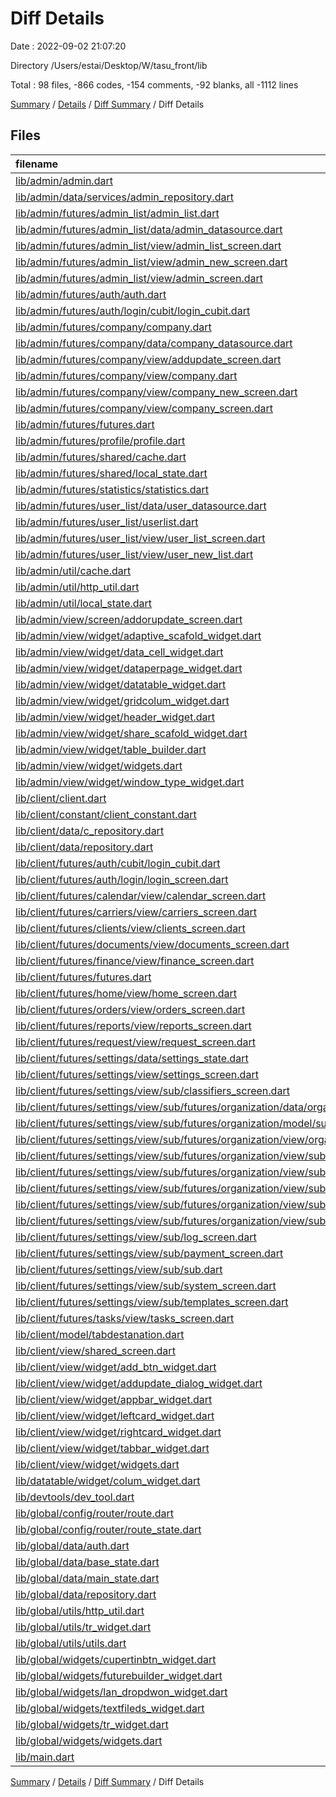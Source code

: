 # Diff Details

Date : 2022-09-02 21:07:20

Directory /Users/estai/Desktop/W/tasu_front/lib

Total : 98 files,  -866 codes, -154 comments, -92 blanks, all -1112 lines

[Summary](results.md) / [Details](details.md) / [Diff Summary](diff.md) / Diff Details

## Files
| filename | language | code | comment | blank | total |
| :--- | :--- | ---: | ---: | ---: | ---: |
| [lib/admin/admin.dart](/lib/admin/admin.dart) | Dart | 79 | 2 | 5 | 86 |
| [lib/admin/data/services/admin_repository.dart](/lib/admin/data/services/admin_repository.dart) | Dart | -1 | 0 | 0 | -1 |
| [lib/admin/futures/admin_list/admin_list.dart](/lib/admin/futures/admin_list/admin_list.dart) | Dart | 3 | 0 | 1 | 4 |
| [lib/admin/futures/admin_list/data/admin_datasource.dart](/lib/admin/futures/admin_list/data/admin_datasource.dart) | Dart | -240 | -53 | -25 | -318 |
| [lib/admin/futures/admin_list/view/admin_list_screen.dart](/lib/admin/futures/admin_list/view/admin_list_screen.dart) | Dart | -199 | -1 | -9 | -209 |
| [lib/admin/futures/admin_list/view/admin_new_screen.dart](/lib/admin/futures/admin_list/view/admin_new_screen.dart) | Dart | -206 | -23 | -5 | -234 |
| [lib/admin/futures/admin_list/view/admin_screen.dart](/lib/admin/futures/admin_list/view/admin_screen.dart) | Dart | 200 | 34 | 4 | 238 |
| [lib/admin/futures/auth/auth.dart](/lib/admin/futures/auth/auth.dart) | Dart | 2 | 0 | 1 | 3 |
| [lib/admin/futures/auth/login/cubit/login_cubit.dart](/lib/admin/futures/auth/login/cubit/login_cubit.dart) | Dart | 0 | -1 | 0 | -1 |
| [lib/admin/futures/company/company.dart](/lib/admin/futures/company/company.dart) | Dart | 1 | 1 | 2 | 4 |
| [lib/admin/futures/company/data/company_datasource.dart](/lib/admin/futures/company/data/company_datasource.dart) | Dart | -218 | -61 | -26 | -305 |
| [lib/admin/futures/company/view/addupdate_screen.dart](/lib/admin/futures/company/view/addupdate_screen.dart) | Dart | 4 | 8 | 0 | 12 |
| [lib/admin/futures/company/view/company.dart](/lib/admin/futures/company/view/company.dart) | Dart | -2 | -14 | -4 | -20 |
| [lib/admin/futures/company/view/company_new_screen.dart](/lib/admin/futures/company/view/company_new_screen.dart) | Dart | -213 | -12 | -4 | -229 |
| [lib/admin/futures/company/view/company_screen.dart](/lib/admin/futures/company/view/company_screen.dart) | Dart | -21 | -93 | -13 | -127 |
| [lib/admin/futures/futures.dart](/lib/admin/futures/futures.dart) | Dart | 8 | 0 | 1 | 9 |
| [lib/admin/futures/profile/profile.dart](/lib/admin/futures/profile/profile.dart) | Dart | 1 | 0 | 1 | 2 |
| [lib/admin/futures/shared/cache.dart](/lib/admin/futures/shared/cache.dart) | Dart | 0 | -19 | -4 | -23 |
| [lib/admin/futures/shared/local_state.dart](/lib/admin/futures/shared/local_state.dart) | Dart | -17 | 0 | -6 | -23 |
| [lib/admin/futures/statistics/statistics.dart](/lib/admin/futures/statistics/statistics.dart) | Dart | 2 | 0 | 1 | 3 |
| [lib/admin/futures/user_list/data/user_datasource.dart](/lib/admin/futures/user_list/data/user_datasource.dart) | Dart | -193 | -79 | -26 | -298 |
| [lib/admin/futures/user_list/userlist.dart](/lib/admin/futures/user_list/userlist.dart) | Dart | 1 | 0 | 2 | 3 |
| [lib/admin/futures/user_list/view/user_list_screen.dart](/lib/admin/futures/user_list/view/user_list_screen.dart) | Dart | 56 | 2 | -5 | 53 |
| [lib/admin/futures/user_list/view/user_new_list.dart](/lib/admin/futures/user_list/view/user_new_list.dart) | Dart | -206 | -2 | -3 | -211 |
| [lib/admin/util/cache.dart](/lib/admin/util/cache.dart) | Dart | 0 | 19 | 4 | 23 |
| [lib/admin/util/http_util.dart](/lib/admin/util/http_util.dart) | Dart | 85 | 69 | 7 | 161 |
| [lib/admin/util/local_state.dart](/lib/admin/util/local_state.dart) | Dart | 17 | 0 | 6 | 23 |
| [lib/admin/view/screen/addorupdate_screen.dart](/lib/admin/view/screen/addorupdate_screen.dart) | Dart | 0 | 7 | 1 | 8 |
| [lib/admin/view/widget/adaptive_scafold_widget.dart](/lib/admin/view/widget/adaptive_scafold_widget.dart) | Dart | -1 | 0 | 0 | -1 |
| [lib/admin/view/widget/data_cell_widget.dart](/lib/admin/view/widget/data_cell_widget.dart) | Dart | -11 | 0 | -2 | -13 |
| [lib/admin/view/widget/dataperpage_widget.dart](/lib/admin/view/widget/dataperpage_widget.dart) | Dart | -47 | -2 | -4 | -53 |
| [lib/admin/view/widget/datatable_widget.dart](/lib/admin/view/widget/datatable_widget.dart) | Dart | -42 | -4 | -5 | -51 |
| [lib/admin/view/widget/gridcolum_widget.dart](/lib/admin/view/widget/gridcolum_widget.dart) | Dart | -15 | 0 | -2 | -17 |
| [lib/admin/view/widget/header_widget.dart](/lib/admin/view/widget/header_widget.dart) | Dart | -3 | 0 | 1 | -2 |
| [lib/admin/view/widget/share_scafold_widget.dart](/lib/admin/view/widget/share_scafold_widget.dart) | Dart | -39 | -1 | -5 | -45 |
| [lib/admin/view/widget/table_builder.dart](/lib/admin/view/widget/table_builder.dart) | Dart | -86 | 0 | -7 | -93 |
| [lib/admin/view/widget/widgets.dart](/lib/admin/view/widget/widgets.dart) | Dart | -1 | 0 | 0 | -1 |
| [lib/admin/view/widget/window_type_widget.dart](/lib/admin/view/widget/window_type_widget.dart) | Dart | 0 | 0 | -44 | -44 |
| [lib/client/client.dart](/lib/client/client.dart) | Dart | 148 | 2 | 16 | 166 |
| [lib/client/constant/client_constant.dart](/lib/client/constant/client_constant.dart) | Dart | 74 | 0 | 2 | 76 |
| [lib/client/data/c_repository.dart](/lib/client/data/c_repository.dart) | Dart | -1,642 | -48 | -112 | -1,802 |
| [lib/client/data/repository.dart](/lib/client/data/repository.dart) | Dart | 1,667 | 48 | 117 | 1,832 |
| [lib/client/futures/auth/cubit/login_cubit.dart](/lib/client/futures/auth/cubit/login_cubit.dart) | Dart | 0 | 0 | -1 | -1 |
| [lib/client/futures/auth/login/login_screen.dart](/lib/client/futures/auth/login/login_screen.dart) | Dart | -5 | 0 | -3 | -8 |
| [lib/client/futures/calendar/view/calendar_screen.dart](/lib/client/futures/calendar/view/calendar_screen.dart) | Dart | 5 | 0 | 0 | 5 |
| [lib/client/futures/carriers/view/carriers_screen.dart](/lib/client/futures/carriers/view/carriers_screen.dart) | Dart | 5 | 0 | 0 | 5 |
| [lib/client/futures/clients/view/clients_screen.dart](/lib/client/futures/clients/view/clients_screen.dart) | Dart | 5 | 0 | 0 | 5 |
| [lib/client/futures/documents/view/documents_screen.dart](/lib/client/futures/documents/view/documents_screen.dart) | Dart | 5 | 0 | 0 | 5 |
| [lib/client/futures/finance/view/finance_screen.dart](/lib/client/futures/finance/view/finance_screen.dart) | Dart | 5 | 0 | -1 | 4 |
| [lib/client/futures/futures.dart](/lib/client/futures/futures.dart) | Dart | 1 | 0 | 6 | 7 |
| [lib/client/futures/home/view/home_screen.dart](/lib/client/futures/home/view/home_screen.dart) | Dart | -613 | 161 | -18 | -470 |
| [lib/client/futures/orders/view/orders_screen.dart](/lib/client/futures/orders/view/orders_screen.dart) | Dart | 7 | 0 | 0 | 7 |
| [lib/client/futures/reports/view/reports_screen.dart](/lib/client/futures/reports/view/reports_screen.dart) | Dart | 5 | 0 | 0 | 5 |
| [lib/client/futures/request/view/request_screen.dart](/lib/client/futures/request/view/request_screen.dart) | Dart | 7 | 0 | 0 | 7 |
| [lib/client/futures/settings/data/settings_state.dart](/lib/client/futures/settings/data/settings_state.dart) | Dart | 0 | 24 | 5 | 29 |
| [lib/client/futures/settings/view/settings_screen.dart](/lib/client/futures/settings/view/settings_screen.dart) | Dart | 59 | 0 | 3 | 62 |
| [lib/client/futures/settings/view/sub/classifiers_screen.dart](/lib/client/futures/settings/view/sub/classifiers_screen.dart) | Dart | 10 | 0 | 3 | 13 |
| [lib/client/futures/settings/view/sub/futures/organization/data/organization_provider.dart](/lib/client/futures/settings/view/sub/futures/organization/data/organization_provider.dart) | Dart | 9 | 0 | 3 | 12 |
| [lib/client/futures/settings/view/sub/futures/organization/model/subcompany_model.dart](/lib/client/futures/settings/view/sub/futures/organization/model/subcompany_model.dart) | Dart | 127 | 0 | 8 | 135 |
| [lib/client/futures/settings/view/sub/futures/organization/view/organization_screen.dart](/lib/client/futures/settings/view/sub/futures/organization/view/organization_screen.dart) | Dart | 317 | 10 | 16 | 343 |
| [lib/client/futures/settings/view/sub/futures/organization/view/sub/companies_screen.dart](/lib/client/futures/settings/view/sub/futures/organization/view/sub/companies_screen.dart) | Dart | 167 | 2 | 4 | 173 |
| [lib/client/futures/settings/view/sub/futures/organization/view/sub/departments_screen.dart](/lib/client/futures/settings/view/sub/futures/organization/view/sub/departments_screen.dart) | Dart | 10 | 0 | 3 | 13 |
| [lib/client/futures/settings/view/sub/futures/organization/view/sub/employees_group_screen.dart](/lib/client/futures/settings/view/sub/futures/organization/view/sub/employees_group_screen.dart) | Dart | 10 | 0 | 3 | 13 |
| [lib/client/futures/settings/view/sub/futures/organization/view/sub/employees_screen.dart](/lib/client/futures/settings/view/sub/futures/organization/view/sub/employees_screen.dart) | Dart | 10 | 0 | 3 | 13 |
| [lib/client/futures/settings/view/sub/futures/organization/view/sub/sub.dart](/lib/client/futures/settings/view/sub/futures/organization/view/sub/sub.dart) | Dart | 4 | 0 | 6 | 10 |
| [lib/client/futures/settings/view/sub/log_screen.dart](/lib/client/futures/settings/view/sub/log_screen.dart) | Dart | 10 | 0 | 3 | 13 |
| [lib/client/futures/settings/view/sub/payment_screen.dart](/lib/client/futures/settings/view/sub/payment_screen.dart) | Dart | 10 | 0 | 3 | 13 |
| [lib/client/futures/settings/view/sub/sub.dart](/lib/client/futures/settings/view/sub/sub.dart) | Dart | 6 | 0 | 1 | 7 |
| [lib/client/futures/settings/view/sub/system_screen.dart](/lib/client/futures/settings/view/sub/system_screen.dart) | Dart | 10 | 0 | 3 | 13 |
| [lib/client/futures/settings/view/sub/templates_screen.dart](/lib/client/futures/settings/view/sub/templates_screen.dart) | Dart | 10 | 0 | 3 | 13 |
| [lib/client/futures/tasks/view/tasks_screen.dart](/lib/client/futures/tasks/view/tasks_screen.dart) | Dart | 5 | 0 | 0 | 5 |
| [lib/client/model/tabdestanation.dart](/lib/client/model/tabdestanation.dart) | Dart | 15 | 5 | 2 | 22 |
| [lib/client/view/shared_screen.dart](/lib/client/view/shared_screen.dart) | Dart | -147 | -11 | -4 | -162 |
| [lib/client/view/widget/add_btn_widget.dart](/lib/client/view/widget/add_btn_widget.dart) | Dart | 44 | 0 | 3 | 47 |
| [lib/client/view/widget/addupdate_dialog_widget.dart](/lib/client/view/widget/addupdate_dialog_widget.dart) | Dart | 78 | 0 | 6 | 84 |
| [lib/client/view/widget/appbar_widget.dart](/lib/client/view/widget/appbar_widget.dart) | Dart | 4 | 19 | 7 | 30 |
| [lib/client/view/widget/leftcard_widget.dart](/lib/client/view/widget/leftcard_widget.dart) | Dart | 102 | 0 | 3 | 105 |
| [lib/client/view/widget/rightcard_widget.dart](/lib/client/view/widget/rightcard_widget.dart) | Dart | 46 | 2 | 3 | 51 |
| [lib/client/view/widget/tabbar_widget.dart](/lib/client/view/widget/tabbar_widget.dart) | Dart | 62 | 0 | 3 | 65 |
| [lib/client/view/widget/widgets.dart](/lib/client/view/widget/widgets.dart) | Dart | 5 | 0 | 1 | 6 |
| [lib/datatable/widget/colum_widget.dart](/lib/datatable/widget/colum_widget.dart) | Dart | 1 | -1 | 0 | 0 |
| [lib/devtools/dev_tool.dart](/lib/devtools/dev_tool.dart) | Dart | 2 | 0 | -1 | 1 |
| [lib/global/config/router/route.dart](/lib/global/config/router/route.dart) | Dart | -207 | -83 | -26 | -316 |
| [lib/global/config/router/route_state.dart](/lib/global/config/router/route_state.dart) | Dart | -7 | 7 | 0 | 0 |
| [lib/global/data/auth.dart](/lib/global/data/auth.dart) | Dart | 23 | 1 | 6 | 30 |
| [lib/global/data/base_state.dart](/lib/global/data/base_state.dart) | Dart | 5 | 0 | 2 | 7 |
| [lib/global/data/main_state.dart](/lib/global/data/main_state.dart) | Dart | 9 | -20 | -1 | -12 |
| [lib/global/data/repository.dart](/lib/global/data/repository.dart) | Dart | 1 | 0 | 0 | 1 |
| [lib/global/utils/http_util.dart](/lib/global/utils/http_util.dart) | Dart | 1 | 3 | 0 | 4 |
| [lib/global/utils/tr_widget.dart](/lib/global/utils/tr_widget.dart) | Dart | -6 | 7 | 3 | 4 |
| [lib/global/utils/utils.dart](/lib/global/utils/utils.dart) | Dart | -68 | -71 | -17 | -156 |
| [lib/global/widgets/cupertinbtn_widget.dart](/lib/global/widgets/cupertinbtn_widget.dart) | Dart | -22 | 0 | 0 | -22 |
| [lib/global/widgets/futurebuilder_widget.dart](/lib/global/widgets/futurebuilder_widget.dart) | Dart | 40 | 0 | 8 | 48 |
| [lib/global/widgets/lan_dropdwon_widget.dart](/lib/global/widgets/lan_dropdwon_widget.dart) | Dart | -1 | 10 | 0 | 9 |
| [lib/global/widgets/textfileds_widget.dart](/lib/global/widgets/textfileds_widget.dart) | Dart | 0 | 0 | -1 | -1 |
| [lib/global/widgets/tr_widget.dart](/lib/global/widgets/tr_widget.dart) | Dart | 0 | 1 | 0 | 1 |
| [lib/global/widgets/widgets.dart](/lib/global/widgets/widgets.dart) | Dart | 11 | 0 | -1 | 10 |
| [lib/main.dart](/lib/main.dart) | Dart | -3 | 1 | -2 | -4 |

[Summary](results.md) / [Details](details.md) / [Diff Summary](diff.md) / Diff Details